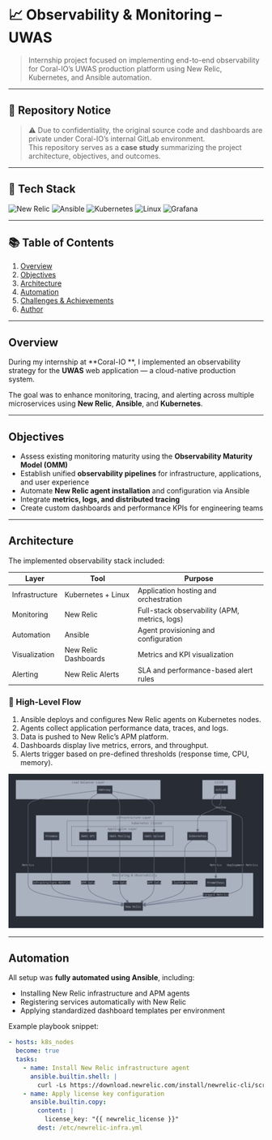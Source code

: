 # 📈 Observability & Monitoring – UWAS

> Internship project focused on implementing end-to-end observability for Coral-IO’s UWAS production platform using New Relic, Kubernetes, and Ansible automation.

---

## 🚫 Repository Notice
> ⚠️ Due to confidentiality, the original source code and dashboards are private under Coral-IO’s internal GitLab environment.  
> This repository serves as a **case study** summarizing the project architecture, objectives, and outcomes.

---

## 🧩 Tech Stack
![New Relic](https://img.shields.io/badge/New%20Relic-008C99?logo=newrelic&logoColor=white)
![Ansible](https://img.shields.io/badge/Ansible-EE0000?logo=ansible&logoColor=white)
![Kubernetes](https://img.shields.io/badge/Kubernetes-326CE5?logo=kubernetes&logoColor=white)
![Linux](https://img.shields.io/badge/Linux-FCC624?logo=linux&logoColor=black)
![Grafana](https://img.shields.io/badge/Grafana-F46800?logo=grafana&logoColor=white)

---

## 📚 Table of Contents
1. [Overview](#overview)
2. [Objectives](#objectives)
3. [Architecture](#architecture)
4. [Automation](#automation)
5. [Challenges & Achievements](#challenges--achievements)
6. [Author](#author)

---

## Overview
During my internship at **Coral-IO **, I implemented an observability strategy for the **UWAS** web application — a cloud-native production system.

The goal was to enhance monitoring, tracing, and alerting across multiple microservices using **New Relic**, **Ansible**, and **Kubernetes**.

---

## Objectives
- Assess existing monitoring maturity using the **Observability Maturity Model (OMM)**  
- Establish unified **observability pipelines** for infrastructure, applications, and user experience  
- Automate **New Relic agent installation** and configuration via Ansible  
- Integrate **metrics, logs, and distributed tracing**  
- Create custom dashboards and performance KPIs for engineering teams  

---

## Architecture
The implemented observability stack included:

| Layer | Tool | Purpose |
|-------|------|----------|
| Infrastructure | Kubernetes + Linux | Application hosting and orchestration |
| Monitoring | New Relic | Full-stack observability (APM, metrics, logs) |
| Automation | Ansible | Agent provisioning and configuration |
| Visualization | New Relic Dashboards | Metrics and KPI visualization |
| Alerting | New Relic Alerts | SLA and performance-based alert rules |

### 🔧 High-Level Flow
1. Ansible deploys and configures New Relic agents on Kubernetes nodes.  
2. Agents collect application performance data, traces, and logs.  
3. Data is pushed to New Relic’s APM platform.  
4. Dashboards display live metrics, errors, and throughput.  
5. Alerts trigger based on pre-defined thresholds (response time, CPU, memory).

<p align="center">
  <img src="/nr.png" alt="CI/CD Architecture" width="750">
</p>


---

## Automation
All setup was **fully automated using Ansible**, including:
- Installing New Relic infrastructure and APM agents  
- Registering services automatically with New Relic  
- Applying standardized dashboard templates per environment  

Example playbook snippet:
```yaml
- hosts: k8s_nodes
  become: true
  tasks:
    - name: Install New Relic infrastructure agent
      ansible.builtin.shell: |
        curl -Ls https://download.newrelic.com/install/newrelic-cli/scripts/install.sh | bash
    - name: Apply license key configuration
      ansible.builtin.copy:
        content: |
          license_key: "{{ newrelic_license }}"
        dest: /etc/newrelic-infra.yml
